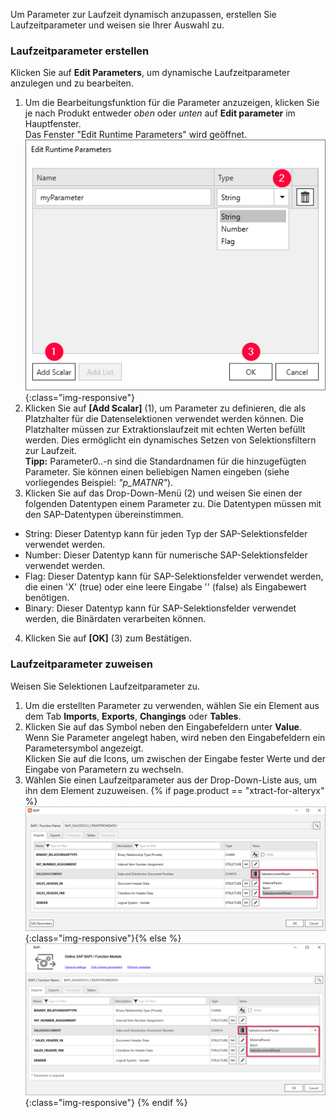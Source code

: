 Um Parameter zur Laufzeit dynamisch anzupassen, erstellen Sie Laufzeitparameter und weisen sie Ihrer Auswahl zu.

### Laufzeitparameter erstellen 

Klicken Sie auf **Edit Parameters**, um dynamische Laufzeitparameter anzulegen und zu bearbeiten.

1. Um die Bearbeitungsfunktion für die Parameter anzuzeigen, klicken Sie je nach Produkt entweder *oben* oder *unten* auf **Edit parameter** im Hauptfenster. <br/>
Das Fenster "Edit Runtime Parameters" wird geöffnet.<br> 
![Add parameters](/img/content/extractors.bapi/BAPI-Create-Runtime-Parameters.png){:class="img-responsive"}<br> 
2. Klicken Sie auf **[Add Scalar]** (1), um Parameter zu definieren, die als Platzhalter für die Datenselektionen verwendet werden können. Die Platzhalter müssen zur Extraktionslaufzeit mit echten Werten befüllt werden. 
Dies ermöglicht ein dynamisches Setzen von Selektionsfiltern zur Laufzeit.<br>
**Tipp:** Parameter0..-n sind die Standardnamen für die hinzugefügten Parameter. Sie können einen beliebigen Namen eingeben (siehe vorliegendes Beispiel: *"p_MATNR"*).
3. Klicken Sie auf das Drop-Down-Menü (2) und weisen Sie einen der folgenden Datentypen einem Parameter zu. Die Datentypen müssen mit den SAP-Datentypen übereinstimmen. 
- String: Dieser Datentyp kann für jeden Typ der SAP-Selektionsfelder verwendet werden.
- Number: Dieser Datentyp kann für numerische SAP-Selektionsfelder verwendet werden.
- Flag: Dieser Datentyp kann für SAP-Selektionsfelder verwendet werden, die einen 'X'&nbsp;(true) oder eine leere Eingabe ''&nbsp;(false) als Eingabewert benötigen. <br>
- Binary: Dieser Datentyp kann für SAP-Selektionsfelder verwendet werden, die Binärdaten verarbeiten können.
4. Klicken Sie auf **[OK]** (3) zum Bestätigen.

### Laufzeitparameter zuweisen

Weisen Sie Selektionen Laufzeitparameter zu.

1. Um die erstellten Parameter zu verwenden, wählen Sie ein Element aus dem Tab **Imports**, **Exports**, **Changings** oder **Tables**. 
2. Klicken Sie auf das Symbol neben den Eingabefeldern unter **Value**.
Wenn Sie Parameter angelegt haben, wird neben den Eingabefeldern ein Parametersymbol angezeigt. <br>
Klicken Sie auf die Icons, um zwischen der Eingabe fester Werte und der Eingabe von Parametern zu wechseln.  <br>
3. Wählen Sie einen Laufzeitparameter aus der Drop-Down-Liste aus, um ihn dem Element zuzuweisen.
{% if page.product == "xtract-for-alteryx" %}![Assign parameters](/img/content/xfa/XfA-BAPI-Runtime-Parameters.png){:class="img-responsive"}{% else %}![Assign parameters](/img/content/BAPI-Runtime-Parameters.png){:class="img-responsive"} {% endif %}